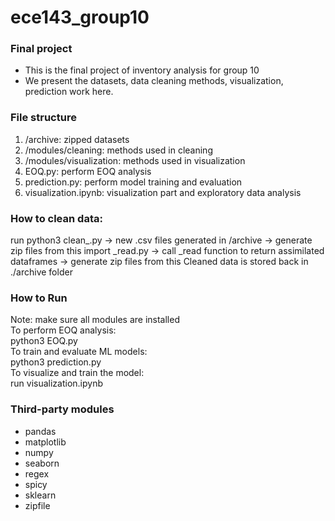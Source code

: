 # ece143_group10
### Final project
- This is the final project of inventory analysis for group 10
- We present the datasets, data cleaning methods, visualization, prediction work here.

### File structure
1. /archive: zipped datasets
2. /modules/cleaning: methods used in cleaning
3. /modules/visualization: methods used in visualization
4. EOQ.py: perform EOQ analysis
5. prediction.py: perform model training and evaluation
6. visualization.ipynb: visualization part and exploratory data analysis

### How to clean data:
run python3 clean_.py -> new .csv files generated in /archive -> generate zip files from this
import _read.py -> call _read function to return assimilated dataframes -> generate zip files from this
Cleaned data is stored back in ./archive folder

### How to Run
Note: make sure all modules are installed  
To perform EOQ analysis:  
    python3 EOQ.py  
To train and evaluate ML models:  
    python3 prediction.py  
To visualize and train the model:  
    run visualization.ipynb  

### Third-party modules
- pandas
- matplotlib
- numpy
- seaborn
- regex
- spicy
- sklearn
- zipfile
